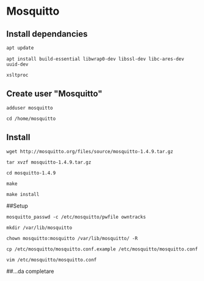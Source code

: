 # Mosquitto

## Install dependancies
```bash
apt update
```
```{bash}
apt install build-essential libwrap0-dev libssl-dev libc-ares-dev uuid-dev 
```
```{bash}
xsltproc
```
## Create user "Mosquitto"
```{bash}
adduser mosquitto
```
```{bash}
cd /home/mosquitto
```
## Install 
```{bash}
wget http://mosquitto.org/files/source/mosquitto-1.4.9.tar.gz
```
```{bash}
tar xvzf mosquitto-1.4.9.tar.gz
```
```{bash}
cd mosquitto-1.4.9
```
```{bash}
make
```
```{bash}
make install
```
##Setup
```{bash}
mosquitto_passwd -c /etc/mosquitto/pwfile owntracks
```
```{bash}
mkdir /var/lib/mosquitto
```
```{bash}
chown mosquitto:mosquitto /var/lib/mosquitto/ -R
```
```{bash}
cp /etc/mosquitto/mosquitto.conf.example /etc/mosquitto/mosquitto.conf
```
```{bash}
vim /etc/mosquitto/mosquitto.conf
```
##...da completare